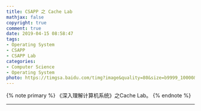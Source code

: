 ```yaml
---
title: CSAPP 之 Cache Lab
mathjax: false
copyright: true
comment: true
date: 2019-04-15 08:58:47
tags:
- Operating System
- CSAPP
- CSAPP Lab
categories:
- Computer Science
- Operating System
photo: https://timgsa.baidu.com/timg?image&quality=80&size=b9999_10000&sec=1555326515377&di=2ed256d9f5a9736e27de9330fd6b7712&imgtype=0&src=http%3A%2F%2Fimg.zcool.cn%2Fcommunity%2F012d4359bdd540a801212fb72de88d.jpg%402o.jpg
---
```


{% note primary %}
《深入理解计算机系统》之Cache Lab。
{% endnote %}

<!-- more -->

---